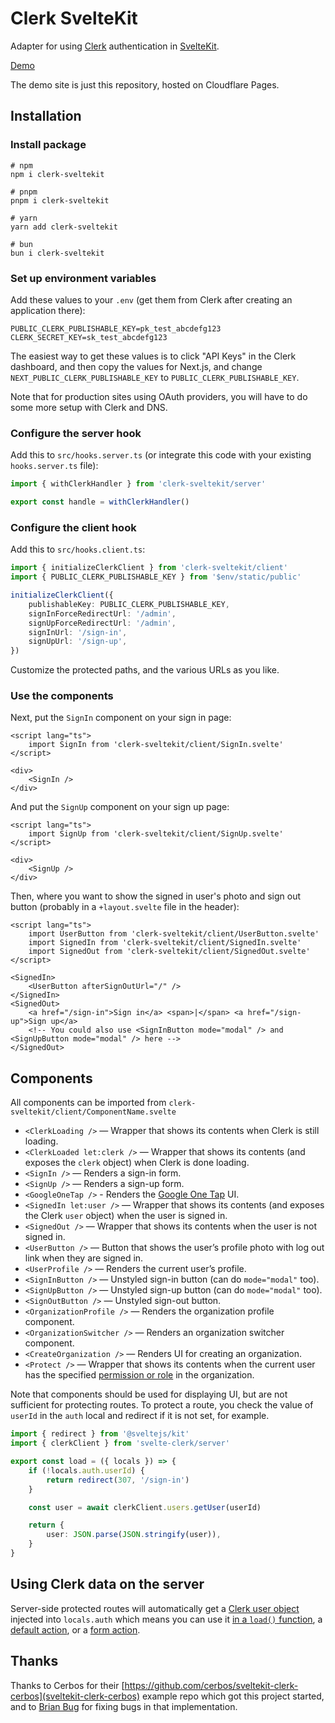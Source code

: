 # Clerk SvelteKit

Adapter for using [Clerk](https://clerk.com/) authentication in [SvelteKit](https://kit.svelte.dev/).

[Demo](https://clerk-sveltekit.markjaquith.com/)

The demo site is just this repository, hosted on Cloudflare Pages.

## Installation

### Install package

```
# npm
npm i clerk-sveltekit

# pnpm
pnpm i clerk-sveltekit

# yarn
yarn add clerk-sveltekit

# bun
bun i clerk-sveltekit
```

### Set up environment variables

Add these values to your `.env` (get them from Clerk after creating an application there):

```env
PUBLIC_CLERK_PUBLISHABLE_KEY=pk_test_abcdefg123
CLERK_SECRET_KEY=sk_test_abcdefg123
```

The easiest way to get these values is to click "API Keys" in the Clerk dashboard, and then copy the values for Next.js, and change `NEXT_PUBLIC_CLERK_PUBLISHABLE_KEY` to `PUBLIC_CLERK_PUBLISHABLE_KEY`.

Note that for production sites using OAuth providers, you will have to do some more setup with Clerk and DNS.

### Configure the server hook

Add this to `src/hooks.server.ts` (or integrate this code with your existing `hooks.server.ts` file):

```ts
import { withClerkHandler } from 'clerk-sveltekit/server'

export const handle = withClerkHandler()
```

### Configure the client hook

Add this to `src/hooks.client.ts`:

```typescript
import { initializeClerkClient } from 'clerk-sveltekit/client'
import { PUBLIC_CLERK_PUBLISHABLE_KEY } from '$env/static/public'

initializeClerkClient({
	publishableKey: PUBLIC_CLERK_PUBLISHABLE_KEY,
	signInForceRedirectUrl: '/admin',
	signUpForceRedirectUrl: '/admin',
	signInUrl: '/sign-in',
	signUpUrl: '/sign-up',
})
```

Customize the protected paths, and the various URLs as you like.

### Use the components

Next, put the `SignIn` component on your sign in page:

```svelte
<script lang="ts">
	import SignIn from 'clerk-sveltekit/client/SignIn.svelte'
</script>

<div>
	<SignIn />
</div>
```

And put the `SignUp` component on your sign up page:

```svelte
<script lang="ts">
	import SignUp from 'clerk-sveltekit/client/SignUp.svelte'
</script>

<div>
	<SignUp />
</div>
```

Then, where you want to show the signed in user's photo and sign out button (probably in a `+layout.svelte` file in the header):

```svelte
<script lang="ts">
	import UserButton from 'clerk-sveltekit/client/UserButton.svelte'
	import SignedIn from 'clerk-sveltekit/client/SignedIn.svelte'
	import SignedOut from 'clerk-sveltekit/client/SignedOut.svelte'
</script>

<SignedIn>
	<UserButton afterSignOutUrl="/" />
</SignedIn>
<SignedOut>
	<a href="/sign-in">Sign in</a> <span>|</span> <a href="/sign-up">Sign up</a>
	<!-- You could also use <SignInButton mode="modal" /> and <SignUpButton mode="modal" /> here -->
</SignedOut>
```

## Components

All components can be imported from `clerk-sveltekit/client/ComponentName.svelte`

- `<ClerkLoading />` — Wrapper that shows its contents when Clerk is still loading.
- `<ClerkLoaded let:clerk />` — Wrapper that shows its contents (and exposes the `clerk` object) when Clerk is done loading.
- `<SignIn />` — Renders a sign-in form.
- `<SignUp />` — Renders a sign-up form.
- `<GoogleOneTap />` - Renders the [Google One Tap](https://developers.google.com/identity/gsi/web/guides/features) UI.
- `<SignedIn let:user />` — Wrapper that shows its contents (and exposes the Clerk `user` object) when the user is signed in.
- `<SignedOut />` — Wrapper that shows its contents when the user is not signed in.
- `<UserButton />` — Button that shows the user’s profile photo with log out link when they are signed in.
- `<UserProfile />` — Renders the current user’s profile.
- `<SignInButton />` — Unstyled sign-in button (can do `mode="modal"` too).
- `<SignUpButton />` — Unstyled sign-up button (can do `mode="modal"` too).
- `<SignOutButton />` — Unstyled sign-out button.
- `<OrganizationProfile />` — Renders the organization profile component.
- `<OrganizationSwitcher />` — Renders an organization switcher component.
- `<CreateOrganization />` — Renders UI for creating an organization.
- `<Protect />` — Wrapper that shows its contents when the current user has the specified [permission or role](https://clerk.com/docs/organizations/roles-permissions) in the organization.

Note that components should be used for displaying UI, but are not sufficient for protecting routes. To protect a route, you check the value of `userId` in the `auth` local and redirect if it is not set, for example.

```ts
import { redirect } from '@sveltejs/kit'
import { clerkClient } from 'svelte-clerk/server'

export const load = ({ locals }) => {
	if (!locals.auth.userId) {
		return redirect(307, '/sign-in')
	}

	const user = await clerkClient.users.getUser(userId)

	return {
		user: JSON.parse(JSON.stringify(user)),
	}
}
```

## Using Clerk data on the server

Server-side protected routes will automatically get a [Clerk user object](https://clerk.com/docs/references/javascript/user/user) injected into `locals.auth` which means you can use it [in a `load()` function](https://kit.svelte.dev/docs/form-actions#loading-data), a [default action](https://kit.svelte.dev/docs/form-actions#default-actions), or a [form action](https://kit.svelte.dev/docs/form-actions).

## Thanks

Thanks to Cerbos for their [https://github.com/cerbos/sveltekit-clerk-cerbos](sveltekit-clerk-cerbos) example repo which got this project started, and to [Brian Bug](https://thebrianbug.com/) for fixing bugs in that implementation.
